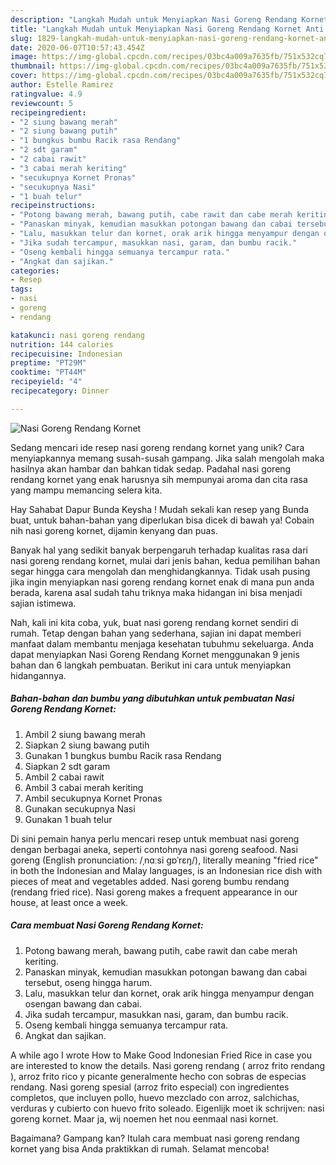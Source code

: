 ```yaml
---
description: "Langkah Mudah untuk Menyiapkan Nasi Goreng Rendang Kornet Anti Gagal"
title: "Langkah Mudah untuk Menyiapkan Nasi Goreng Rendang Kornet Anti Gagal"
slug: 1829-langkah-mudah-untuk-menyiapkan-nasi-goreng-rendang-kornet-anti-gagal
date: 2020-06-07T10:57:43.454Z
image: https://img-global.cpcdn.com/recipes/03bc4a009a7635fb/751x532cq70/nasi-goreng-rendang-kornet-foto-resep-utama.jpg
thumbnail: https://img-global.cpcdn.com/recipes/03bc4a009a7635fb/751x532cq70/nasi-goreng-rendang-kornet-foto-resep-utama.jpg
cover: https://img-global.cpcdn.com/recipes/03bc4a009a7635fb/751x532cq70/nasi-goreng-rendang-kornet-foto-resep-utama.jpg
author: Estelle Ramirez
ratingvalue: 4.9
reviewcount: 5
recipeingredient:
- "2 siung bawang merah"
- "2 siung bawang putih"
- "1 bungkus bumbu Racik rasa Rendang"
- "2 sdt garam"
- "2 cabai rawit"
- "3 cabai merah keriting"
- "secukupnya Kornet Pronas"
- "secukupnya Nasi"
- "1 buah telur"
recipeinstructions:
- "Potong bawang merah, bawang putih, cabe rawit dan cabe merah keriting."
- "Panaskan minyak, kemudian masukkan potongan bawang dan cabai tersebut, oseng hingga harum."
- "Lalu, masukkan telur dan kornet, orak arik hingga menyampur dengan osengan bawang dan cabai."
- "Jika sudah tercampur, masukkan nasi, garam, dan bumbu racik."
- "Oseng kembali hingga semuanya tercampur rata."
- "Angkat dan sajikan."
categories:
- Resep
tags:
- nasi
- goreng
- rendang

katakunci: nasi goreng rendang 
nutrition: 144 calories
recipecuisine: Indonesian
preptime: "PT29M"
cooktime: "PT44M"
recipeyield: "4"
recipecategory: Dinner

---
```



![Nasi Goreng Rendang Kornet](https://img-global.cpcdn.com/recipes/03bc4a009a7635fb/751x532cq70/nasi-goreng-rendang-kornet-foto-resep-utama.jpg)

Sedang mencari ide resep nasi goreng rendang kornet yang unik? Cara menyiapkannya memang susah-susah gampang. Jika salah mengolah maka hasilnya akan hambar dan bahkan tidak sedap. Padahal nasi goreng rendang kornet yang enak harusnya sih mempunyai aroma dan cita rasa yang mampu memancing selera kita.

Hay Sahabat Dapur Bunda Keysha ! Mudah sekali kan resep yang Bunda buat, untuk bahan-bahan yang diperlukan bisa dicek di bawah ya! Cobain nih nasi goreng kornet, dijamin kenyang dan puas.

Banyak hal yang sedikit banyak berpengaruh terhadap kualitas rasa dari nasi goreng rendang kornet, mulai dari jenis bahan, kedua pemilihan bahan segar hingga cara mengolah dan menghidangkannya. Tidak usah pusing jika ingin menyiapkan nasi goreng rendang kornet enak di mana pun anda berada, karena asal sudah tahu triknya maka hidangan ini bisa menjadi sajian istimewa.


Nah, kali ini kita coba, yuk, buat nasi goreng rendang kornet sendiri di rumah. Tetap dengan bahan yang sederhana, sajian ini dapat memberi manfaat dalam membantu menjaga kesehatan tubuhmu sekeluarga. Anda dapat menyiapkan Nasi Goreng Rendang Kornet menggunakan 9 jenis bahan dan 6 langkah pembuatan. Berikut ini cara untuk menyiapkan hidangannya.

<!--inarticleads1-->

##### Bahan-bahan dan bumbu yang dibutuhkan untuk pembuatan Nasi Goreng Rendang Kornet:

1. Ambil 2 siung bawang merah
1. Siapkan 2 siung bawang putih
1. Gunakan 1 bungkus bumbu Racik rasa Rendang
1. Siapkan 2 sdt garam
1. Ambil 2 cabai rawit
1. Ambil 3 cabai merah keriting
1. Ambil secukupnya Kornet Pronas
1. Gunakan secukupnya Nasi
1. Gunakan 1 buah telur


Di sini pemain hanya perlu mencari resep untuk membuat nasi goreng dengan berbagai aneka, seperti contohnya nasi goreng seafood. Nasi goreng (English pronunciation: /ˌnɑːsi ɡɒˈrɛŋ/), literally meaning &#34;fried rice&#34; in both the Indonesian and Malay languages, is an Indonesian rice dish with pieces of meat and vegetables added. Nasi goreng bumbu rendang (rendang fried rice). Nasi goreng makes a frequent appearance in our house, at least once a week. 

<!--inarticleads2-->

##### Cara membuat Nasi Goreng Rendang Kornet:

1. Potong bawang merah, bawang putih, cabe rawit dan cabe merah keriting.
1. Panaskan minyak, kemudian masukkan potongan bawang dan cabai tersebut, oseng hingga harum.
1. Lalu, masukkan telur dan kornet, orak arik hingga menyampur dengan osengan bawang dan cabai.
1. Jika sudah tercampur, masukkan nasi, garam, dan bumbu racik.
1. Oseng kembali hingga semuanya tercampur rata.
1. Angkat dan sajikan.


A while ago I wrote How to Make Good Indonesian Fried Rice in case you are interested to know the details. Nasi goreng rendang ( arroz frito rendang ), arroz frito rico y picante generalmente hecho con sobras de especias rendang. Nasi goreng spesial (arroz frito especial) con ingredientes completos, que incluyen pollo, huevo mezclado con arroz, salchichas, verduras y cubierto con huevo frito soleado. Eigenlijk moet ik schrijven: nasi goreng kornet. Maar ja, wij noemen het nou eenmaal nasi kornet. 

Bagaimana? Gampang kan? Itulah cara membuat nasi goreng rendang kornet yang bisa Anda praktikkan di rumah. Selamat mencoba!
